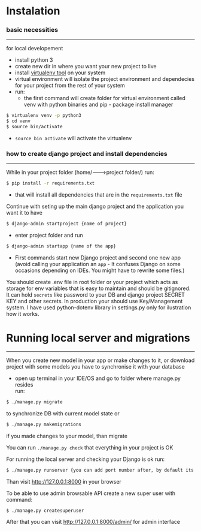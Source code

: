 # Instalation

### basic necessities
---
for local developement
- install python 3
- create new dir in where you want your new project to live
- install [virtualenv tool](https://pypi.org/project/virtualenv/) on your system
- virtual environment will isolate the project environment and dependecies for your project from the rest of your system
- run:
    - the first command will create folder for virtual environment called venv with python binaries and pip - package install manager
```sh
$ virtualenv venv -p python3
$ cd venv
$ source bin/activate
```
- ```source bin activate``` will activate the virtualenv

### how to create django project and install dependencies
---
While in your project folder (home/--->project folder/)
run:
```sh
$ pip install -r requirements.txt
```
- that will install all dependencies that are in the `requirements.txt` file

Continue with seting up the main django project and the application you want it to have
```sh
$ django-admin startproject {name of project}
```
- enter project folder and run
```sh
$ django-admin startapp {name of the app}
```
- First commands start new Django project and second one new app (avoid calling your application an `app` - It confuses Django on some occasions depending on IDEs. You might have to rewrite some files.)

You should create .env file in root folder or your project which acts as storage for env variables that is easy to maintain and should be gitignored. It can hold `secrets` like password to your DB and django project SECRET KEY and other secrets. In production your should use Key/Management system. I have used python-dotenv library in settings.py only for ilustration how it works.


# Running local server and migrations
---
When you create new model in your app or make changes to it, or download project with some models you have to synchronise it with your database
- open up terminal in your IDE/OS and go to folder where manage.py resides\
run:
```sh
$ ./manage.py migrate
```
to synchronize DB with current model state or
```sh
$ ./manage.py makemigrations
```
if you made changes to your model, than migrate

You can run ```./manage.py check``` that everything in your project is OK

For running the local server and checking your Django is ok run:
```sh
$ ./manage.py runserver {you can add port number after, by default its 8000}
```

Than visit http://127.0.0.1:8000 in your browser

To be able to use admin browsable API create a new super user with command:

```sh
$ ./manage.py createsuperuser
```
After that you can visit http://127.0.0.1:8000/admin/ for admin interface